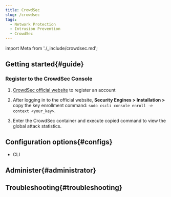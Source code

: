 ```yaml
---
title: CrowdSec
slug: /crowdsec
tags:
  - Network Protection
  - Intrusion Prevention
  - CrowdSec
---
```


import Meta from './_include/crowdsec.md';

<Meta name="meta" />

## Getting started{#guide}

### Register to the CrowdSec Console

1. [CrowdSec official website](https://app.crowdsec.net/security-engines) to register an account

2. After logging in to the official website, **Security Engines > Installation >** copy the key enrollment command: `sudo cscli console enroll -e context <your_key>`.

3. Enter the CrowdSec container and execute copied command to view the global attack statistics.

## Configuration options{#configs}

- CLI

## Administer{#administrator}

## Troubleshooting{#troubleshooting}